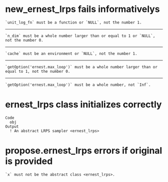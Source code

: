 # new_ernest_lrps fails informativelys

    `unit_log_fn` must be a function or `NULL`, not the number 1.

---

    `n_dim` must be a whole number larger than or equal to 1 or `NULL`, not the number 0.

---

    `cache` must be an environment or `NULL`, not the number 1.

---

    `getOption('ernest.max_loop')` must be a whole number larger than or equal to 1, not the number 0.

---

    `getOption('ernest.max_loop')` must be a whole number, not `Inf`.

# ernest_lrps class initializes correctly

    Code
      obj
    Output
      ! An abstract LRPS sampler <ernest_lrps>

# propose.ernest_lrps errors if original is provided

    `x` must not be the abstract class <ernest_lrps>.

